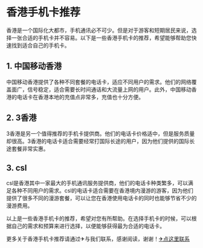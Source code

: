 # 香港手机卡推荐

香港是一个国际化大都市，手机通讯必不可少。但是对于游客和短期居民来说，选择一张合适的手机卡并不容易。以下是一些香港手机卡的推荐，希望能够帮助您快速找到适合自己的手机卡。

## 1. 中国移动香港

中国移动香港提供了各种不同套餐的电话卡，适应不同用户的需求。他们的网络覆盖面广，信号稳定，适合需要长时间通话和大流量上网的用户。此外，中国移动香港的电话卡在香港本地的充值点非常多，充值也十分方便。

## 2. 3香港

3香港是另一个值得推荐的手机卡提供商。他们的电话卡价格适中，但是服务质量却很高。3香港的电话卡适合需要经常打国际长途的用户，因为他们提供的国际长途套餐非常实惠。

## 3. csl

csl是香港其中一家最大的手机通讯服务提供商，他们的电话卡种类繁多，可以满足各种不同用户的需求。csl的电话卡适合需要在香港境内漫游的游客，因为他们提供了很多不同的漫游套餐，可以让您在香港使用电话卡的同时也能够节省不少的漫游费用。

以上是一些香港手机卡的推荐，希望对您有所帮助。在选择手机卡的时候，可以根据自己的需求和预算来进行选择，以便能够获得最为合适的电话卡。

更多关于香港手机卡推荐请通过✈与我们联系，感谢阅读，谢谢！[✈点这里联系](https://add.k02.cc)